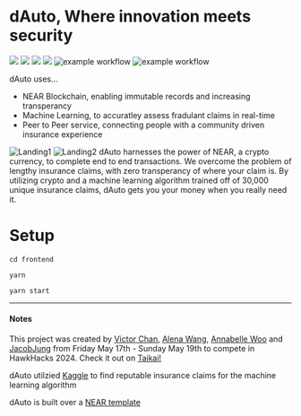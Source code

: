 # dAuto, Where innovation meets security

[![](https://img.shields.io/badge/⋈%20Examples-Basics-green)](https://docs.near.org/tutorials/welcome)
[![](https://img.shields.io/badge/Contract-JS-yellow)](contract-ts)
[![](https://img.shields.io/badge/Contract-Rust-red)](contract-rs)
[![](https://img.shields.io/badge/Frontend-JS-yellow)](frontend)
![example workflow](https://github.com/near-examples/guest-book-examples/actions/workflows/tests-ts.yml/badge.svg)
![example workflow](https://github.com/near-examples/guest-book-examples/actions/workflows/tests-rs.yml/badge.svg)

dAuto uses...
 - NEAR Blockchain, enabling immutable records and increasing transperancy
 - Machine Learning, to accuratley assess fradulant claims in real-time
 - Peer to Peer service, connecting people with a community driven insurance experience

![Landing1](https://github.com/VictorChan880/dAuto/assets/68559144/ec9c0592-3391-4f49-82aa-5e9d5ec4494e)
![Landing2](https://github.com/VictorChan880/dAuto/assets/68559144/cc48a602-ebee-4af2-8043-b87a68547fd0)
dAuto harnesses the power of NEAR, a crypto currency, to complete end to end transactions. We overcome
the problem of lengthy insurance claims, with zero transperancy of where your claim is. By utilizing
crypto and a machine learning algorithm trained off of 30,000 unique insurance claims, dAuto gets you your
money when you really need it. 

# Setup

```
cd frontend

yarn

yarn start
```




-----

#### Notes

This project was created by [Victor Chan](https://github.com/VictorChan880), [Alena Wang](https://github.com/aalenaw), [Annabelle Woo](https://github.com/AnnabellebwWoo) and [JacobJung](https://github.com/JacobJungg) from Friday May 17th - Sunday May 19th to compete in HawkHacks 2024. Check it out on [Taikai!](https://taikai.network/hackbox/hackathons/hawkhacks/projects/clwdlk5ib0gu1yg01wcuxj3n9/idea)

dAuto utilzied [Kaggle](https://www.kaggle.com/code/niteshyadav3103/insurance-fraud-detection-using-12-models) to
find reputable insurance claims for the machine learning algorithm

dAuto is built over a [NEAR template](https://github.com/near-examples/guest-book-examples)
